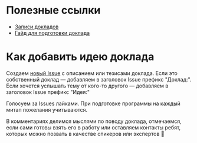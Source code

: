 # Полезные ссылки

- [Записи докладов](https://github.com/UralJS/talks/blob/master/talks.md)
- [Гайд для подготовки доклада](https://github.com/UralJS/talks/blob/master/speaker.md)

# Как добавить идею доклада

Создаем [новый Issue](https://github.com/UralJS/talks/issues/new) с описанием или тезисами доклада. Если это собственный доклад — добавляем в заголовок Issue префикс "Доклад:". Если хочется услышать тему от кого-то другого — добавляем в заголовок Issue префикс "Идея:"

Голосуем за Issues лайками. При подготовке программы на каждый митап пожелания учитываются.

В комментариях делимся мыслями по поводу доклада, отмечаемся, если сами готовы взять его в работу или оставляем контакты ребят, которых можно позвать в качестве спикеров или экспертов 🙂
